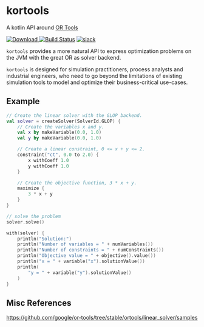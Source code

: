 # kortools

A kotlin API around [OR Tools](https://developers.google.com/optimization) 

[ ![Download](https://img.shields.io/github/v/release/holgerbrandl/kortools) ](https://github.com/holgerbrandl/kortools/releases) [![Build Status](https://github.com/holgerbrandl/kortools/workflows/build/badge.svg)](https://github.com/holgerbrandl/kortools/actions?query=workflow%3Abuild) [![slack](https://img.shields.io/badge/slack-kortools-yellowgreen)](https://kotlinlang.slack.com/messages/datascience/)

`kortools` provides a more natural API to express optimization problems on the JVM with the great OR as solver backend.

`kortools` is designed for simulation practitioners, process analysts and industrial engineers, who need to go beyond the limitations of existing simulation tools to model and optimize their business-critical use-cases.

## Example

```kotlin
// Create the linear solver with the GLOP backend.
val solver = createSolver(SolverId.GLOP) {
    // Create the variables x and y.
    val x by makeVariable(0.0, 1.0)
    val y by makeVariable(0.0, 1.0)

    // Create a linear constraint, 0 <= x + y <= 2.
    constraint("ct", 0.0 to 2.0) {
        x withCoeff 1.0
        y withCoeff 1.0
    }

    // Create the objective function, 3 * x + y.
    maximize {
        3 * x + y
    }
}

// solve the problem
solver.solve()

with(solver) {
    println("Solution:")
    println("Number of variables = " + numVariables())
    println("Number of constraints = " + numConstraints())
    println("Objective value = " + objective().value())
    println("x = " + variable("x").solutionValue())
    println(
        "y = " + variable("y").solutionValue()
    )
}
```
## Misc References


https://github.com/google/or-tools/tree/stable/ortools/linear_solver/samples